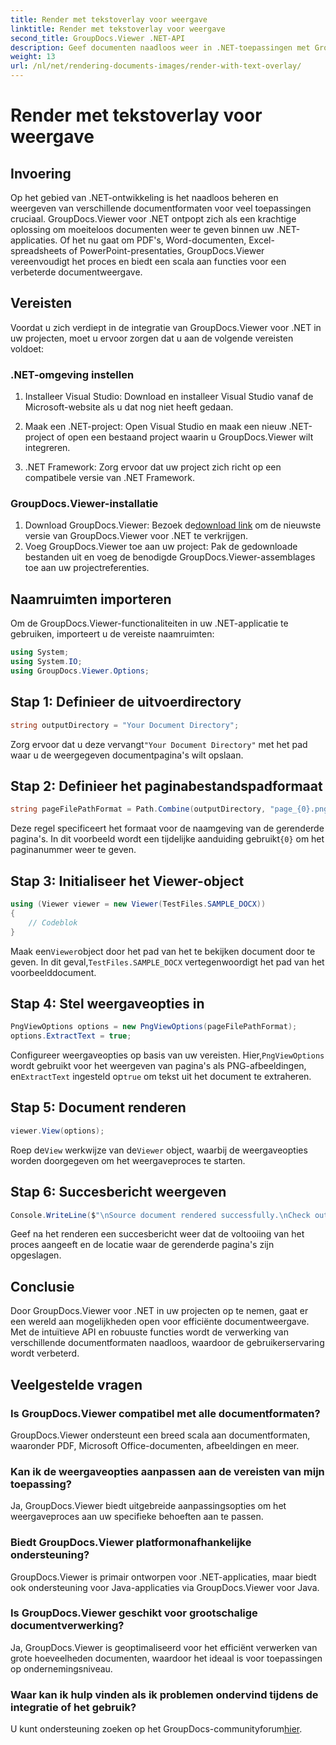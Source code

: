 ```yaml
---
title: Render met tekstoverlay voor weergave
linktitle: Render met tekstoverlay voor weergave
second_title: GroupDocs.Viewer .NET-API
description: Geef documenten naadloos weer in .NET-toepassingen met GroupDocs.Viewer, die verschillende formaten ondersteunt voor een verbeterde gebruikerservaring.
weight: 13
url: /nl/net/rendering-documents-images/render-with-text-overlay/
---
```


# Render met tekstoverlay voor weergave

## Invoering
Op het gebied van .NET-ontwikkeling is het naadloos beheren en weergeven van verschillende documentformaten voor veel toepassingen cruciaal. GroupDocs.Viewer voor .NET ontpopt zich als een krachtige oplossing om moeiteloos documenten weer te geven binnen uw .NET-applicaties. Of het nu gaat om PDF's, Word-documenten, Excel-spreadsheets of PowerPoint-presentaties, GroupDocs.Viewer vereenvoudigt het proces en biedt een scala aan functies voor een verbeterde documentweergave.
## Vereisten
Voordat u zich verdiept in de integratie van GroupDocs.Viewer voor .NET in uw projecten, moet u ervoor zorgen dat u aan de volgende vereisten voldoet:
### .NET-omgeving instellen
1. Installeer Visual Studio: Download en installeer Visual Studio vanaf de Microsoft-website als u dat nog niet heeft gedaan.
   
2. Maak een .NET-project: Open Visual Studio en maak een nieuw .NET-project of open een bestaand project waarin u GroupDocs.Viewer wilt integreren.
3. .NET Framework: Zorg ervoor dat uw project zich richt op een compatibele versie van .NET Framework.
### GroupDocs.Viewer-installatie
1.  Download GroupDocs.Viewer: Bezoek de[download link](https://releases.groupdocs.com/viewer/net/) om de nieuwste versie van GroupDocs.Viewer voor .NET te verkrijgen.
2. Voeg GroupDocs.Viewer toe aan uw project: Pak de gedownloade bestanden uit en voeg de benodigde GroupDocs.Viewer-assemblages toe aan uw projectreferenties.

## Naamruimten importeren
Om de GroupDocs.Viewer-functionaliteiten in uw .NET-applicatie te gebruiken, importeert u de vereiste naamruimten:
```csharp
using System;
using System.IO;
using GroupDocs.Viewer.Options;
```

## Stap 1: Definieer de uitvoerdirectory
```csharp
string outputDirectory = "Your Document Directory";
```
 Zorg ervoor dat u deze vervangt`"Your Document Directory"` met het pad waar u de weergegeven documentpagina's wilt opslaan.
## Stap 2: Definieer het paginabestandspadformaat
```csharp
string pageFilePathFormat = Path.Combine(outputDirectory, "page_{0}.png");
```
 Deze regel specificeert het formaat voor de naamgeving van de gerenderde pagina's. In dit voorbeeld wordt een tijdelijke aanduiding gebruikt`{0}` om het paginanummer weer te geven.
## Stap 3: Initialiseer het Viewer-object
```csharp
using (Viewer viewer = new Viewer(TestFiles.SAMPLE_DOCX))
{
    // Codeblok
}
```
 Maak een`Viewer`object door het pad van het te bekijken document door te geven. In dit geval,`TestFiles.SAMPLE_DOCX` vertegenwoordigt het pad van het voorbeelddocument.
## Stap 4: Stel weergaveopties in
```csharp
PngViewOptions options = new PngViewOptions(pageFilePathFormat);
options.ExtractText = true;
```
 Configureer weergaveopties op basis van uw vereisten. Hier,`PngViewOptions` wordt gebruikt voor het weergeven van pagina's als PNG-afbeeldingen, en`ExtractText` ingesteld op`true` om tekst uit het document te extraheren.
## Stap 5: Document renderen
```csharp
viewer.View(options);
```
 Roep de`View` werkwijze van de`Viewer` object, waarbij de weergaveopties worden doorgegeven om het weergaveproces te starten.
## Stap 6: Succesbericht weergeven
```csharp
Console.WriteLine($"\nSource document rendered successfully.\nCheck output in {outputDirectory}.");
```
Geef na het renderen een succesbericht weer dat de voltooiing van het proces aangeeft en de locatie waar de gerenderde pagina's zijn opgeslagen.

## Conclusie
Door GroupDocs.Viewer voor .NET in uw projecten op te nemen, gaat er een wereld aan mogelijkheden open voor efficiënte documentweergave. Met de intuïtieve API en robuuste functies wordt de verwerking van verschillende documentformaten naadloos, waardoor de gebruikerservaring wordt verbeterd.
## Veelgestelde vragen
### Is GroupDocs.Viewer compatibel met alle documentformaten?
GroupDocs.Viewer ondersteunt een breed scala aan documentformaten, waaronder PDF, Microsoft Office-documenten, afbeeldingen en meer.
### Kan ik de weergaveopties aanpassen aan de vereisten van mijn toepassing?
Ja, GroupDocs.Viewer biedt uitgebreide aanpassingsopties om het weergaveproces aan uw specifieke behoeften aan te passen.
### Biedt GroupDocs.Viewer platformonafhankelijke ondersteuning?
GroupDocs.Viewer is primair ontworpen voor .NET-applicaties, maar biedt ook ondersteuning voor Java-applicaties via GroupDocs.Viewer voor Java.
### Is GroupDocs.Viewer geschikt voor grootschalige documentverwerking?
Ja, GroupDocs.Viewer is geoptimaliseerd voor het efficiënt verwerken van grote hoeveelheden documenten, waardoor het ideaal is voor toepassingen op ondernemingsniveau.
### Waar kan ik hulp vinden als ik problemen ondervind tijdens de integratie of het gebruik?
 U kunt ondersteuning zoeken op het GroupDocs-communityforum[hier](https://forum.groupdocs.com/c/viewer/9).